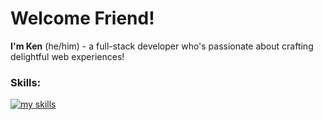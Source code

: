 # Welcome Friend!

**I'm Ken** (he/him) - a full-stack developer who's passionate about crafting delightful web experiences!

### Skills:
[![my skills](https://skillicons.dev/icons?i=react,materialui,nodejs,jest,js,css,html,firebase,mongodb,express,git)](#)



<!--

**KennethMetz/KennethMetz** is a ✨ _special_ ✨ repository because its `README.md` (this file) appears on your GitHub profile.

Here are some ideas to get you started:

- 🔭 I’m currently working on ...
- 🌱 I’m currently learning ...
- 👯 I’m looking to collaborate on ...
- 🤔 I’m looking for help with ...
- 💬 Ask me about ...
- 📫 How to reach me: ...
- 😄 Pronouns: ...
- ⚡ Fun fact: ...
-->
